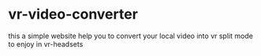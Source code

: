 # vr-video-converter
this a simple website help you to convert your local video into vr split mode to enjoy in vr-headsets
